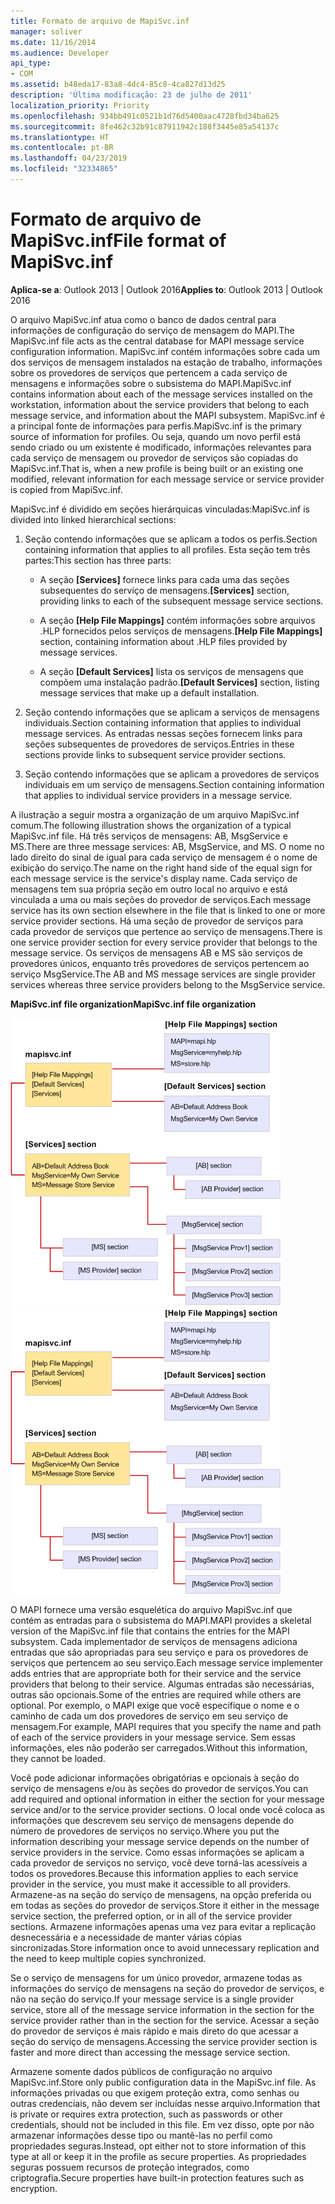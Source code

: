 ```yaml
---
title: Formato de arquivo de MapiSvc.inf
manager: soliver
ms.date: 11/16/2014
ms.audience: Developer
api_type:
- COM
ms.assetid: b48eda17-83a8-4dc4-85c8-4ca827d13d25
description: 'Última modificação: 23 de julho de 2011'
localization_priority: Priority
ms.openlocfilehash: 934bb491c0521b1d76d5400aac4728fbd34ba625
ms.sourcegitcommit: 8fe462c32b91c87911942c188f3445e85a54137c
ms.translationtype: HT
ms.contentlocale: pt-BR
ms.lasthandoff: 04/23/2019
ms.locfileid: "32334865"
---
```

# <a name="file-format-of-mapisvcinf"></a><span data-ttu-id="4f681-103">Formato de arquivo de MapiSvc.inf</span><span class="sxs-lookup"><span data-stu-id="4f681-103">File format of MapiSvc.inf</span></span>

<span data-ttu-id="4f681-104">**Aplica-se a**: Outlook 2013 | Outlook 2016</span><span class="sxs-lookup"><span data-stu-id="4f681-104">**Applies to**: Outlook 2013 | Outlook 2016</span></span> 
  
<span data-ttu-id="4f681-105">O arquivo MapiSvc.inf atua como o banco de dados central para informações de configuração do serviço de mensagem do MAPI.</span><span class="sxs-lookup"><span data-stu-id="4f681-105">The MapiSvc.inf file acts as the central database for MAPI message service configuration information.</span></span> <span data-ttu-id="4f681-106">MapiSvc.inf contém informações sobre cada um dos serviços de mensagem instalados na estação de trabalho, informações sobre os provedores de serviços que pertencem a cada serviço de mensagens e informações sobre o subsistema do MAPI.</span><span class="sxs-lookup"><span data-stu-id="4f681-106">MapiSvc.inf contains information about each of the message services installed on the workstation, information about the service providers that belong to each message service, and information about the MAPI subsystem.</span></span> <span data-ttu-id="4f681-107">MapiSvc.inf é a principal fonte de informações para perfis.</span><span class="sxs-lookup"><span data-stu-id="4f681-107">MapiSvc.inf is the primary source of information for profiles.</span></span> <span data-ttu-id="4f681-108">Ou seja, quando um novo perfil está sendo criado ou um existente é modificado, informações relevantes para cada serviço de mensagem ou provedor de serviços são copiadas do MapiSvc.inf.</span><span class="sxs-lookup"><span data-stu-id="4f681-108">That is, when a new profile is being built or an existing one modified, relevant information for each message service or service provider is copied from MapiSvc.inf.</span></span> 
  
<span data-ttu-id="4f681-109">MapiSvc.inf é dividido em seções hierárquicas vinculadas:</span><span class="sxs-lookup"><span data-stu-id="4f681-109">MapiSvc.inf is divided into linked hierarchical sections:</span></span>
  
1. <span data-ttu-id="4f681-110">Seção contendo informações que se aplicam a todos os perfis.</span><span class="sxs-lookup"><span data-stu-id="4f681-110">Section containing information that applies to all profiles.</span></span> <span data-ttu-id="4f681-111">Esta seção tem três partes:</span><span class="sxs-lookup"><span data-stu-id="4f681-111">This section has three parts:</span></span>
    
   - <span data-ttu-id="4f681-112">A seção **[Services]** fornece links para cada uma das seções subsequentes do serviço de mensagens.</span><span class="sxs-lookup"><span data-stu-id="4f681-112">**[Services]** section, providing links to each of the subsequent message service sections.</span></span> 
    
   - <span data-ttu-id="4f681-113">A seção **[Help File Mappings]** contém informações sobre arquivos .HLP fornecidos pelos serviços de mensagens.</span><span class="sxs-lookup"><span data-stu-id="4f681-113">**[Help File Mappings]** section, containing information about .HLP files provided by message services.</span></span> 
    
   - <span data-ttu-id="4f681-114">A seção **[Default Services]** lista os serviços de mensagens que compõem uma instalação padrão.</span><span class="sxs-lookup"><span data-stu-id="4f681-114">**[Default Services]** section, listing message services that make up a default installation.</span></span> 
    
2. <span data-ttu-id="4f681-115">Seção contendo informações que se aplicam a serviços de mensagens individuais.</span><span class="sxs-lookup"><span data-stu-id="4f681-115">Section containing information that applies to individual message services.</span></span> <span data-ttu-id="4f681-116">As entradas nessas seções fornecem links para seções subsequentes de provedores de serviços.</span><span class="sxs-lookup"><span data-stu-id="4f681-116">Entries in these sections provide links to subsequent service provider sections.</span></span>
    
3. <span data-ttu-id="4f681-117">Seção contendo informações que se aplicam a provedores de serviços individuais em um serviço de mensagens.</span><span class="sxs-lookup"><span data-stu-id="4f681-117">Section containing information that applies to individual service providers in a message service.</span></span>
    
<span data-ttu-id="4f681-118">A ilustração a seguir mostra a organização de um arquivo MapiSvc.inf comum.</span><span class="sxs-lookup"><span data-stu-id="4f681-118">The following illustration shows the organization of a typical MapiSvc.inf file.</span></span> <span data-ttu-id="4f681-119">Há três serviços de mensagens: AB, MsgService e MS.</span><span class="sxs-lookup"><span data-stu-id="4f681-119">There are three message services: AB, MsgService, and MS.</span></span> <span data-ttu-id="4f681-120">O nome no lado direito do sinal de igual para cada serviço de mensagem é o nome de exibição do serviço.</span><span class="sxs-lookup"><span data-stu-id="4f681-120">The name on the right hand side of the equal sign for each message service is the service's display name.</span></span> <span data-ttu-id="4f681-121">Cada serviço de mensagens tem sua própria seção em outro local no arquivo e está vinculada a uma ou mais seções do provedor de serviços.</span><span class="sxs-lookup"><span data-stu-id="4f681-121">Each message service has its own section elsewhere in the file that is linked to one or more service provider sections.</span></span> <span data-ttu-id="4f681-122">Há uma seção de provedor de serviços para cada provedor de serviços que pertence ao serviço de mensagens.</span><span class="sxs-lookup"><span data-stu-id="4f681-122">There is one service provider section for every service provider that belongs to the message service.</span></span> <span data-ttu-id="4f681-123">Os serviços de mensagens AB e MS são serviços de provedores únicos, enquanto três provedores de serviços pertencem ao serviço MsgService.</span><span class="sxs-lookup"><span data-stu-id="4f681-123">The AB and MS message services are single provider services whereas three service providers belong to the MsgService service.</span></span>
  
<span data-ttu-id="4f681-124">**MapiSvc.inf file organization**</span><span class="sxs-lookup"><span data-stu-id="4f681-124">**MapiSvc.inf file organization**</span></span>
  
<span data-ttu-id="4f681-125">![MapiSvc.inf file organization](media/amapi_30.gif "MapiSvc.inf file organization")</span><span class="sxs-lookup"><span data-stu-id="4f681-125">![MapiSvc.inf file organization](media/amapi_30.gif "MapiSvc.inf file organization")</span></span>
  
<span data-ttu-id="4f681-126">O MAPI fornece uma versão esquelética do arquivo MapiSvc.inf que contém as entradas para o subsistema do MAPI.</span><span class="sxs-lookup"><span data-stu-id="4f681-126">MAPI provides a skeletal version of the MapiSvc.inf file that contains the entries for the MAPI subsystem.</span></span> <span data-ttu-id="4f681-127">Cada implementador de serviços de mensagens adiciona entradas que são apropriadas para seu serviço e para os provedores de serviços que pertencem ao seu serviço.</span><span class="sxs-lookup"><span data-stu-id="4f681-127">Each message service implementer adds entries that are appropriate both for their service and the service providers that belong to their service.</span></span> <span data-ttu-id="4f681-128">Algumas entradas são necessárias, outras são opcionais.</span><span class="sxs-lookup"><span data-stu-id="4f681-128">Some of the entries are required while others are optional.</span></span> <span data-ttu-id="4f681-129">Por exemplo, o MAPI exige que você especifique o nome e o caminho de cada um dos provedores de serviço em seu serviço de mensagem.</span><span class="sxs-lookup"><span data-stu-id="4f681-129">For example, MAPI requires that you specify the name and path of each of the service providers in your message service.</span></span> <span data-ttu-id="4f681-130">Sem essas informações, eles não poderão ser carregados.</span><span class="sxs-lookup"><span data-stu-id="4f681-130">Without this information, they cannot be loaded.</span></span>
  
<span data-ttu-id="4f681-131">Você pode adicionar informações obrigatórias e opcionais à seção do serviço de mensagens e/ou às seções do provedor de serviços.</span><span class="sxs-lookup"><span data-stu-id="4f681-131">You can add required and optional information in either the section for your message service and/or to the service provider sections.</span></span> <span data-ttu-id="4f681-132">O local onde você coloca as informações que descrevem seu serviço de mensagens depende do número de provedores de serviços no serviço.</span><span class="sxs-lookup"><span data-stu-id="4f681-132">Where you put the information describing your message service depends on the number of service providers in the service.</span></span> <span data-ttu-id="4f681-133">Como essas informações se aplicam a cada provedor de serviços no serviço, você deve torná-las acessíveis a todos os provedores.</span><span class="sxs-lookup"><span data-stu-id="4f681-133">Because this information applies to each service provider in the service, you must make it accessible to all providers.</span></span> <span data-ttu-id="4f681-134">Armazene-as na seção do serviço de mensagens, na opção preferida ou em todas as seções do provedor de serviços.</span><span class="sxs-lookup"><span data-stu-id="4f681-134">Store it either in the message service section, the preferred option, or in all of the service provider sections.</span></span> <span data-ttu-id="4f681-135">Armazene informações apenas uma vez para evitar a replicação desnecessária e a necessidade de manter várias cópias sincronizadas.</span><span class="sxs-lookup"><span data-stu-id="4f681-135">Store information once to avoid unnecessary replication and the need to keep multiple copies synchronized.</span></span>
  
<span data-ttu-id="4f681-136">Se o serviço de mensagens for um único provedor, armazene todas as informações do serviço de mensagens na seção do provedor de serviços, e não na seção do serviço.</span><span class="sxs-lookup"><span data-stu-id="4f681-136">If your message service is a single provider service, store all of the message service information in the section for the service provider rather than in the section for the service.</span></span> <span data-ttu-id="4f681-137">Acessar a seção do provedor de serviços é mais rápido e mais direto do que acessar a seção do serviço de mensagens.</span><span class="sxs-lookup"><span data-stu-id="4f681-137">Accessing the service provider section is faster and more direct than accessing the message service section.</span></span> 
  
<span data-ttu-id="4f681-138">Armazene somente dados públicos de configuração no arquivo MapiSvc.inf.</span><span class="sxs-lookup"><span data-stu-id="4f681-138">Store only public configuration data in the MapiSvc.inf file.</span></span> <span data-ttu-id="4f681-139">As informações privadas ou que exigem proteção extra, como senhas ou outras credenciais, não devem ser incluídas nesse arquivo.</span><span class="sxs-lookup"><span data-stu-id="4f681-139">Information that is private or requires extra protection, such as passwords or other credentials, should not be included in this file.</span></span> <span data-ttu-id="4f681-140">Em vez disso, opte por não armazenar informações desse tipo ou mantê-las no perfil como propriedades seguras.</span><span class="sxs-lookup"><span data-stu-id="4f681-140">Instead, opt either not to store information of this type at all or keep it in the profile as secure properties.</span></span> <span data-ttu-id="4f681-141">As propriedades seguras possuem recursos de proteção integrados, como criptografia.</span><span class="sxs-lookup"><span data-stu-id="4f681-141">Secure properties have built-in protection features such as encryption.</span></span>
  

